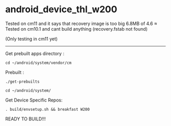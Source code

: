 # android_device_thl_w200
Tested on cm11 and it says that recovery image is too big 6.8MB of 4.6 ≈
Tested on cm10.1 and cant build anything (recovery.fstab not found)

(Only testing in cm11 yet)

-----

  Get prebuilt apps directory :

    cd ~/android/system/vendor/cm

Prebuilt :

    ./get-prebuilts

    cd ~/android/system/

Get Device Specific Repos:

    . build/envsetup.sh && breakfast W200
    
READY TO BUILD!!!
